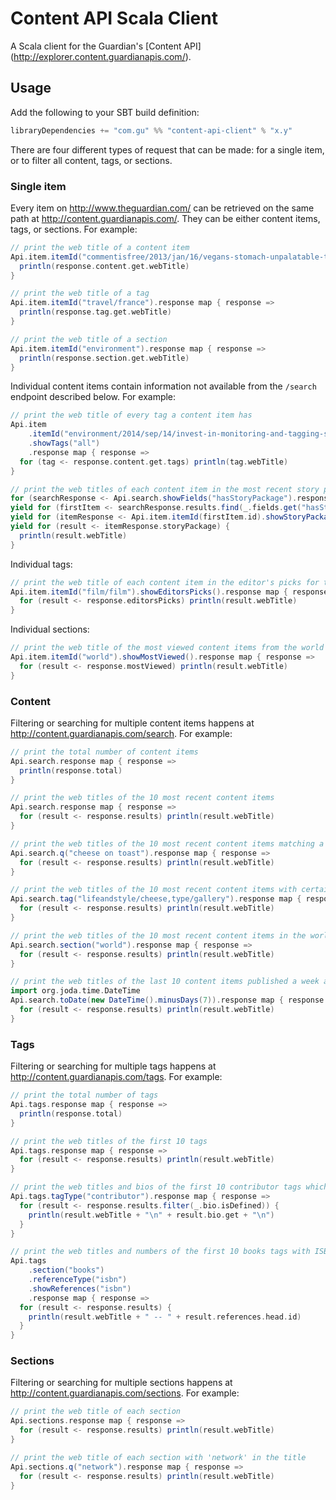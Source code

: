 Content API Scala Client
========================

A Scala client for the Guardian's [Content API] (http://explorer.content.guardianapis.com/).


Usage
-----

Add the following to your SBT build definition:

```scala
libraryDependencies += "com.gu" %% "content-api-client" % "x.y"
```

There are four different types of request that can be made: for a single item, or to filter all content, tags, or sections.

### Single item

Every item on http://www.theguardian.com/ can be retrieved on the same path at http://content.guardianapis.com/. They can be either content items, tags, or sections. For example:

```scala
// print the web title of a content item
Api.item.itemId("commentisfree/2013/jan/16/vegans-stomach-unpalatable-truth-quinoa").response map { response =>
  println(response.content.get.webTitle)
}

// print the web title of a tag
Api.item.itemId("travel/france").response map { response =>
  println(response.tag.get.webTitle)
}

// print the web title of a section
Api.item.itemId("environment").response map { response =>
  println(response.section.get.webTitle)
}
```

Individual content items contain information not available from the `/search` endpoint described below. For example:

```scala
// print the web title of every tag a content item has
Api.item
    .itemId("environment/2014/sep/14/invest-in-monitoring-and-tagging-sharks-to-prevent-attacks")
    .showTags("all")
    .response map { response =>
  for (tag <- response.content.get.tags) println(tag.webTitle)
}

// print the web titles of each content item in the most recent story package
for (searchResponse <- Api.search.showFields("hasStoryPackage").response)
yield for (firstItem <- searchResponse.results.find(_.fields.get("hasStoryPackage") == "true"))
yield for (itemResponse <- Api.item.itemId(firstItem.id).showStoryPackage().response)
yield for (result <- itemResponse.storyPackage) {
  println(result.webTitle)
}
```

Individual tags:

```scala
// print the web title of each content item in the editor's picks for the film tag
Api.item.itemId("film/film").showEditorsPicks().response map { response =>
  for (result <- response.editorsPicks) println(result.webTitle)
}
```

Individual sections:

```scala
// print the web title of the most viewed content items from the world section
Api.item.itemId("world").showMostViewed().response map { response =>
  for (result <- response.mostViewed) println(result.webTitle)
}
```

### Content

Filtering or searching for multiple content items happens at http://content.guardianapis.com/search. For example:

```scala
// print the total number of content items
Api.search.response map { response =>
  println(response.total)
}

// print the web titles of the 10 most recent content items
Api.search.response map { response =>
  for (result <- response.results) println(result.webTitle)
}

// print the web titles of the 10 most recent content items matching a search term
Api.search.q("cheese on toast").response map { response =>
  for (result <- response.results) println(result.webTitle)
}

// print the web titles of the 10 most recent content items with certain tags
Api.search.tag("lifeandstyle/cheese,type/gallery").response map { response =>
  for (result <- response.results) println(result.webTitle)
}

// print the web titles of the 10 most recent content items in the world section
Api.search.section("world").response map { response =>
  for (result <- response.results) println(result.webTitle)
}

// print the web titles of the last 10 content items published a week ago
import org.joda.time.DateTime
Api.search.toDate(new DateTime().minusDays(7)).response map { response =>
  for (result <- response.results) println(result.webTitle)
}
```

### Tags

Filtering or searching for multiple tags happens at http://content.guardianapis.com/tags. For example:

```scala
// print the total number of tags
Api.tags.response map { response =>
  println(response.total)
}

// print the web titles of the first 10 tags
Api.tags.response map { response =>
  for (result <- response.results) println(result.webTitle)
}

// print the web titles and bios of the first 10 contributor tags which have them
Api.tags.tagType("contributor").response map { response =>
  for (result <- response.results.filter(_.bio.isDefined)) {
    println(result.webTitle + "\n" + result.bio.get + "\n")
  }
}

// print the web titles and numbers of the first 10 books tags with ISBNs
Api.tags
    .section("books")
    .referenceType("isbn")
    .showReferences("isbn")
    .response map { response =>
  for (result <- response.results) {
    println(result.webTitle + " -- " + result.references.head.id)
  }
}
```

### Sections

Filtering or searching for multiple sections happens at http://content.guardianapis.com/sections. For example:

```scala
// print the web title of each section
Api.sections.response map { response =>
  for (result <- response.results) println(result.webTitle)
}

// print the web title of each section with 'network' in the title
Api.sections.q("network").response map { response =>
  for (result <- response.results) println(result.webTitle)
}
```
